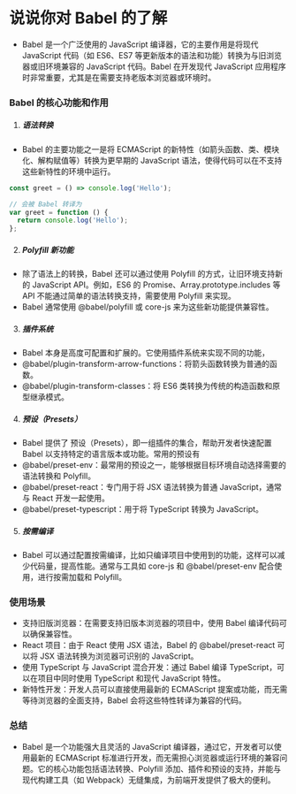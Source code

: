 # 说说你对 Babel 的了解

- Babel 是一个广泛使用的 JavaScript 编译器，它的主要作用是将现代 JavaScript 代码（如 ES6、ES7 等更新版本的语法和功能）转换为与旧浏览器或旧环境兼容的 JavaScript 代码。Babel 在开发现代 JavaScript 应用程序时非常重要，尤其是在需要支持老版本浏览器或环境时。

### Babel 的核心功能和作用

1. ##### 语法转换

- Babel 的主要功能之一是将 ECMAScript 的新特性（如箭头函数、类、模块化、解构赋值等）转换为更早期的 JavaScript 语法，使得代码可以在不支持这些新特性的环境中运行。

```js
const greet = () => console.log('Hello');

// 会被 Babel 转译为
var greet = function () {
  return console.log('Hello');
};
```

2. ##### Polyfill 新功能

- 除了语法上的转换，Babel 还可以通过使用 Polyfill 的方式，让旧环境支持新的 JavaScript API。例如，ES6 的 Promise、Array.prototype.includes 等 API 不能通过简单的语法转换支持，需要使用 Polyfill 来实现。
- Babel 通常使用 @babel/polyfill 或 core-js 来为这些新功能提供兼容性。

3. ##### 插件系统

- Babel 本身是高度可配置和扩展的。它使用插件系统来实现不同的功能，
- @babel/plugin-transform-arrow-functions：将箭头函数转换为普通的函数。
- @babel/plugin-transform-classes：将 ES6 类转换为传统的构造函数和原型继承模式。

4. ##### 预设（Presets）

- Babel 提供了 预设（Presets），即一组插件的集合，帮助开发者快速配置 Babel 以支持特定的语言版本或功能。常用的预设有
- @babel/preset-env：最常用的预设之一，能够根据目标环境自动选择需要的语法转换和 Polyfill。
- @babel/preset-react：专门用于将 JSX 语法转换为普通 JavaScript，通常与 React 开发一起使用。
- @babel/preset-typescript：用于将 TypeScript 转换为 JavaScript。

5. ##### 按需编译

- Babel 可以通过配置按需编译，比如只编译项目中使用到的功能，这样可以减少代码量，提高性能。通常与工具如 core-js 和 @babel/preset-env 配合使用，进行按需加载和 Polyfill。

### 使用场景

- 支持旧版浏览器：在需要支持旧版本浏览器的项目中，使用 Babel 编译代码可以确保兼容性。
- React 项目：由于 React 使用 JSX 语法，Babel 的 @babel/preset-react 可以将 JSX 语法转换为浏览器可识别的 JavaScript。
- 使用 TypeScript 与 JavaScript 混合开发：通过 Babel 编译 TypeScript，可以在项目中同时使用 TypeScript 和现代 JavaScript 特性。
- 新特性开发：开发人员可以直接使用最新的 ECMAScript 提案或功能，而无需等待浏览器的全面支持，Babel 会将这些特性转译为兼容的代码。

### 总结

- Babel 是一个功能强大且灵活的 JavaScript 编译器，通过它，开发者可以使用最新的 ECMAScript 标准进行开发，而无需担心浏览器或运行环境的兼容问题。它的核心功能包括语法转换、Polyfill 添加、插件和预设的支持，并能与现代构建工具（如 Webpack）无缝集成，为前端开发提供了极大的便利。

